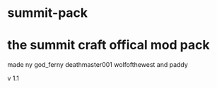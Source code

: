 # summit-pack

# the summit craft offical mod pack 
made ny god_ferny deathmaster001 wolfofthewest and paddy



v 1.1
